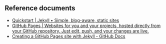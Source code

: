 ## Reference documents
- [Quickstart | Jekyll • Simple, blog-aware, static sites](https://jekyllrb.com/docs/)
- [GitHub Pages | Websites for you and your projects, hosted directly from your GitHub repository. Just edit, push, and your changes are live.](https://pages.github.com/)
- [Creating a GitHub Pages site with Jekyll - GitHub Docs](https://docs.github.com/en/pages/setting-up-a-github-pages-site-with-jekyll/creating-a-github-pages-site-with-jekyll)